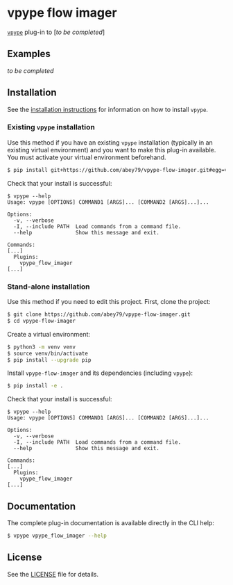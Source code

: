 # vpype flow imager

[`vpype`](https://github.com/abey79/vpype) plug-in to [_to be completed_]


## Examples

_to be completed_


## Installation

See the [installation instructions](https://vpype.readthedocs.io/en/stable/install.html) for information on how
to install `vpype`.


### Existing `vpype` installation

Use this method if you have an existing `vpype` installation (typically in an existing virtual environment) and you
want to make this plug-in available. You must activate your virtual environment beforehand.

```bash
$ pip install git+https://github.com/abey79/vpype-flow-imager.git#egg=vpype-flow-imager
```

Check that your install is successful:

```
$ vpype --help
Usage: vpype [OPTIONS] COMMAND1 [ARGS]... [COMMAND2 [ARGS]...]...

Options:
  -v, --verbose
  -I, --include PATH  Load commands from a command file.
  --help              Show this message and exit.

Commands:
[...]
  Plugins:
    vpype_flow_imager
[...]
```

### Stand-alone installation

Use this method if you need to edit this project. First, clone the project:

```bash
$ git clone https://github.com/abey79/vpype-flow-imager.git
$ cd vpype-flow-imager
```

Create a virtual environment:

```bash
$ python3 -m venv venv
$ source venv/bin/activate
$ pip install --upgrade pip
```

Install `vpype-flow-imager` and its dependencies (including `vpype`):

```bash
$ pip install -e .
```

Check that your install is successful:

```
$ vpype --help
Usage: vpype [OPTIONS] COMMAND1 [ARGS]... [COMMAND2 [ARGS]...]...

Options:
  -v, --verbose
  -I, --include PATH  Load commands from a command file.
  --help              Show this message and exit.

Commands:
[...]
  Plugins:
    vpype_flow_imager
[...]
```


## Documentation

The complete plug-in documentation is available directly in the CLI help:

```bash
$ vpype vpype_flow_imager --help
```


## License

See the [LICENSE](LICENSE) file for details.

